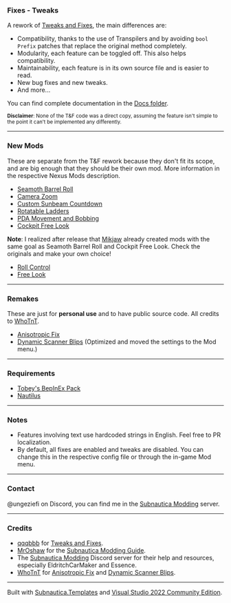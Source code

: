 ### Fixes - Tweaks
A rework of [Tweaks and Fixes](https://www.nexusmods.com/subnautica/mods/722), the main differences are:
- Compatibility, thanks to the use of Transpilers and by avoiding `bool Prefix` patches that replace the original method completely.
- Modularity, each feature can be toggled off. This also helps compatibility.
- Maintainability, each feature is in its own source file and is easier to read.
- New bug fixes and new tweaks.
- And more...
 
You can find complete documentation in the [Docs folder](https://github.com/Ungeziefi/Subnautica-Mods/tree/main/T%26F%20Rework/Docs).

<small>**Disclaimer**: None of the T&F code was a direct copy, assuming the feature isn't simple to the point it can't be implemented any differently.</small>

---

### New Mods
These are separate from the T&F rework because they don't fit its scope, and are big enough that they should be their own mod. More information in the respective Nexus Mods description.
- [Seamoth Barrel Roll](https://www.nexusmods.com/subnautica/mods/2012)
- [Camera Zoom](https://www.nexusmods.com/subnautica/mods/2013)
- [Custom Sunbeam Countdown](https://www.nexusmods.com/subnautica/mods/2014)
- [Rotatable Ladders](https://www.nexusmods.com/subnautica/mods/2015)
- [PDA Movement and Bobbing](https://www.nexusmods.com/subnautica/mods/2017)
- [Cockpit Free Look](https://www.nexusmods.com/subnautica/mods/2026)

**Note**: I realized after release that [Mikjaw](https://next.nexusmods.com/profile/Mikjaw) already created mods with the same goal as Seamoth Barrel Roll and Cockpit Free Look. Check the originals and make your own choice!
- [Roll Control](https://www.nexusmods.com/subnautica/mods/515)
- [Free Look](https://www.nexusmods.com/subnautica/mods/517)

---

### Remakes
These are just for **personal use** and to have public source code. All credits to [WhoTnT](https://next.nexusmods.com/profile/WhoTnT).
- [Anisotropic Fix](https://www.nexusmods.com/subnautica/mods/185)
- [Dynamic Scanner Blips](https://www.nexusmods.com/subnautica/mods/1160) (Optimized and moved the settings to the Mod menu.)

---

### Requirements
- [Tobey's BepInEx Pack](https://www.nexusmods.com/subnautica/mods/1108)
- [Nautilus](https://www.nexusmods.com/subnautica/mods/1262)

---

### Notes
- Features involving text use hardcoded strings in English. Feel free to PR localization.
- By default, all fixes are enabled and tweaks are disabled. You can change this in the respective config file or through the in-game Mod menu.

---

### Contact
@ungeziefi on Discord, you can find me in the [Subnautica Modding](https://discord.com/invite/subnautica-modding-324207629784186882) server.

---

  ### Credits
- [qqqbbb](https://next.nexusmods.com/profile/qqqbbb) for [Tweaks and Fixes](https://www.nexusmods.com/subnautica/mods/722).
- [MrOshaw](https://github.com/mroshaw) for the [Subnautica Modding Guide](https://mroshaw.github.io/).
- The [Subnautica Modding](https://discord.com/invite/subnautica-modding-324207629784186882) Discord server for their help and resources, especially EldritchCarMaker and Essence.
- [WhoTnT](https://next.nexusmods.com/profile/WhoTnT) for [Anisotropic Fix](https://www.nexusmods.com/subnautica/mods/185) and [Dynamic Scanner Blips](https://www.nexusmods.com/subnautica/mods/1160).

---

Built with [Subnautica.Templates](https://www.nuget.org/packages/Subnautica.Templates) and [Visual Studio 2022 Community Edition](https://visualstudio.microsoft.com/vs/community/).
